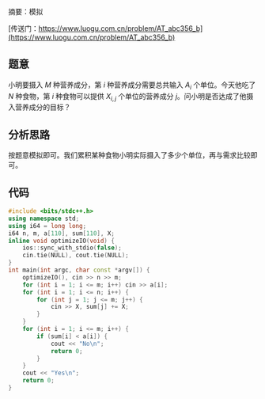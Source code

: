 摘要：模拟

[传送门：https://www.luogu.com.cn/problem/AT_abc356_b](https://www.luogu.com.cn/problem/AT_abc356_b)

## 题意

小明要摄入 $M$ 种营养成分，第 $i$ 种营养成分需要总共输入 $A_i$ 个单位。今天他吃了 $N$ 种食物，第 $i$ 种食物可以提供 $X_{i, j}$ 个单位的营养成分 $j$。问小明是否达成了他摄入营养成分的目标？

## 分析思路

按题意模拟即可。我们累积某种食物小明实际摄入了多少个单位，再与需求比较即可。

## 代码

```cpp
#include <bits/stdc++.h>
using namespace std;
using i64 = long long;
i64 n, m, a[110], sum[110], X;
inline void optimizeIO(void) {
    ios::sync_with_stdio(false);
    cin.tie(NULL), cout.tie(NULL);
}
int main(int argc, char const *argv[]) {
    optimizeIO(), cin >> n >> m;
    for (int i = 1; i <= m; i++) cin >> a[i];
    for (int i = 1; i <= n; i++) {
        for (int j = 1; j <= m; j++) {
            cin >> X, sum[j] += X;
        }
    }
    for (int i = 1; i <= m; i++) {
        if (sum[i] < a[i]) {
            cout << "No\n";
            return 0;
        }
    }
    cout << "Yes\n";
    return 0;
}

```
